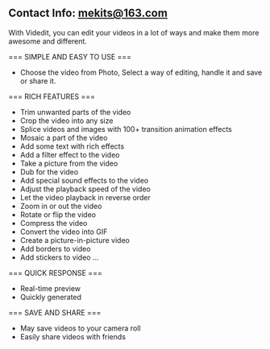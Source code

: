 Contact Info: mekits@163.com
-----------------------------------

With Videdit, you can edit your videos in a lot of ways and make them more awesome and different.

=== SIMPLE AND EASY TO USE ===
+ Choose the video from Photo, Select a way of editing, handle it and save or share it.

=== RICH FEATURES === 
+ Trim unwanted parts of the video
+ Crop the video into any size
+ Splice videos and images with 100+ transition animation effects
+ Mosaic a part of the video
+ Add some text with rich effects
+ Add a filter effect to the video
+ Take a picture from the video
+ Dub for the video
+ Add special sound effects to the video
+ Adjust the playback speed of the video
+ Let the video playback in reverse order
+ Zoom in or out the video
+ Rotate or flip the video
+ Compress the video
+ Convert the video into GIF
+ Create a picture-in-picture video
+ Add borders to video
+ Add stickers to video
...

=== QUICK RESPONSE ===  
+ Real-time preview
+ Quickly generated
	
=== SAVE AND SHARE ===   	
+ May save videos to your camera roll
+ Easily share videos with friends


